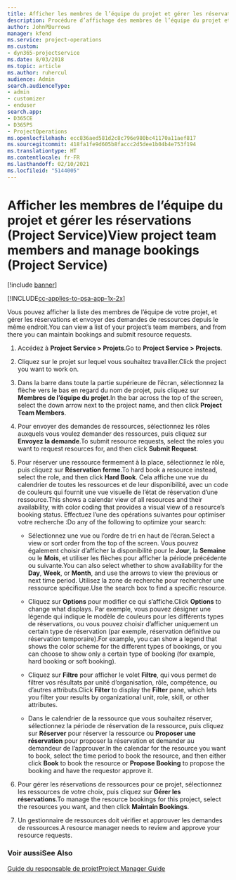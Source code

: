 ```yaml
---
title: Afficher les membres de l’équipe du projet et gérer les réservations
description: Procédure d’affichage des membres de l’équipe du projet et de gestion des réservations dans Project Service
author: JohnPBurrows
manager: kfend
ms.service: project-operations
ms.custom:
- dyn365-projectservice
ms.date: 8/03/2018
ms.topic: article
ms.author: ruhercul
audience: Admin
search.audienceType:
- admin
- customizer
- enduser
search.app:
- D365CE
- D365PS
- ProjectOperations
ms.openlocfilehash: ecc836aed581d2c8c796e980bc41170a11aef817
ms.sourcegitcommit: 418fa1fe9d605b8faccc2d5dee1b04b4e753f194
ms.translationtype: HT
ms.contentlocale: fr-FR
ms.lasthandoff: 02/10/2021
ms.locfileid: "5144005"
---
```

# <a name="view-project-team-members-and-manage-bookings-project-service"></a><span data-ttu-id="3c6ee-103">Afficher les membres de l’équipe du projet et gérer les réservations (Project Service)</span><span class="sxs-lookup"><span data-stu-id="3c6ee-103">View project team members and manage bookings (Project Service)</span></span>

[!include [banner](../includes/psa-now-project-operations.md)]

[!INCLUDE[cc-applies-to-psa-app-1x-2x](../includes/cc-applies-to-psa-app-1x-2x.md)]

<span data-ttu-id="3c6ee-104">Vous pouvez afficher la liste des membres de l’équipe de votre projet, et gérer les réservations et envoyer des demandes de ressources depuis le même endroit.</span><span class="sxs-lookup"><span data-stu-id="3c6ee-104">You can view a list of your project’s team members, and from there you can maintain bookings and submit resource requests.</span></span>  
  
1.  <span data-ttu-id="3c6ee-105">Accédez à **Project Service > Projets**.</span><span class="sxs-lookup"><span data-stu-id="3c6ee-105">Go to **Project Service > Projects**.</span></span>  
  
2.  <span data-ttu-id="3c6ee-106">Cliquez sur le projet sur lequel vous souhaitez travailler.</span><span class="sxs-lookup"><span data-stu-id="3c6ee-106">Click the project you want to work on.</span></span>  
  
3.  <span data-ttu-id="3c6ee-107">Dans la barre dans toute la partie supérieure de l’écran, sélectionnez la flèche vers le bas en regard du nom de projet, puis cliquez sur **Membres de l’équipe du projet**.</span><span class="sxs-lookup"><span data-stu-id="3c6ee-107">In the bar across the top of the screen, select the down arrow next to the project name, and then click **Project Team Members**.</span></span>  
  
4.  <span data-ttu-id="3c6ee-108">Pour envoyer des demandes de ressources, sélectionnez les rôles auxquels vous voulez demander des ressources, puis cliquez sur **Envoyez la demande**.</span><span class="sxs-lookup"><span data-stu-id="3c6ee-108">To submit resource requests, select the roles you want to request resources for, and then click **Submit Request**.</span></span>  
  
5.  <span data-ttu-id="3c6ee-109">Pour réserver une ressource fermement à la place, sélectionnez le rôle, puis cliquez sur **Réservation ferme**.</span><span class="sxs-lookup"><span data-stu-id="3c6ee-109">To hard book a resource instead, select the role, and then click **Hard Book**.</span></span> <span data-ttu-id="3c6ee-110">Cela affiche une vue du calendrier de toutes les ressources et de leur disponibilité, avec un code de couleurs qui fournit une vue visuelle de l’état de réservation d’une ressource.</span><span class="sxs-lookup"><span data-stu-id="3c6ee-110">This shows a calendar view of all resources and their availability, with color coding that provides a visual view of a resource’s booking status.</span></span> <span data-ttu-id="3c6ee-111">Effectuez l’une des opérations suivantes pour optimiser votre recherche :</span><span class="sxs-lookup"><span data-stu-id="3c6ee-111">Do any of the following to optimize your search:</span></span>  
  
    -   <span data-ttu-id="3c6ee-112">Sélectionnez une vue ou l’ordre de tri en haut de l’écran.</span><span class="sxs-lookup"><span data-stu-id="3c6ee-112">Select a view or sort order from the top of the screen.</span></span> <span data-ttu-id="3c6ee-113">Vous pouvez également choisir d’afficher la disponibilité pour le **Jour**, la **Semaine** ou le **Mois**, et utiliser les flèches pour afficher la période précédente ou suivante.</span><span class="sxs-lookup"><span data-stu-id="3c6ee-113">You can also select whether to show availability for the **Day**, **Week**, or **Month**, and use the arrows to view the previous or next time period.</span></span> <span data-ttu-id="3c6ee-114">Utilisez la zone de recherche pour rechercher une ressource spécifique.</span><span class="sxs-lookup"><span data-stu-id="3c6ee-114">Use the search box to find a specific resource.</span></span>  
  
    -   <span data-ttu-id="3c6ee-115">Cliquez sur **Options** pour modifier ce qui s’affiche.</span><span class="sxs-lookup"><span data-stu-id="3c6ee-115">Click **Options** to change what displays.</span></span> <span data-ttu-id="3c6ee-116">Par exemple, vous pouvez désigner une légende qui indique le modèle de couleurs pour les différents types de réservations, ou vous pouvez choisir d’afficher uniquement un certain type de réservation (par exemple, réservation définitive ou réservation temporaire).</span><span class="sxs-lookup"><span data-stu-id="3c6ee-116">For example, you can show a legend that shows the color scheme for the different types of bookings, or you can choose to show only a certain type of booking (for example, hard booking or soft booking).</span></span>  
  
    -   <span data-ttu-id="3c6ee-117">Cliquez sur **Filtre** pour afficher le volet **Filtre**, qui vous permet de filtrer vos résultats par unité d’organisation, rôle, compétence, ou d’autres attributs.</span><span class="sxs-lookup"><span data-stu-id="3c6ee-117">Click **Filter** to display the **Filter** pane, which lets you filter your results by organizational unit, role, skill, or other attributes.</span></span>  
  
    -   <span data-ttu-id="3c6ee-118">Dans le calendrier de la ressource que vous souhaitez réserver, sélectionnez la période de réservation de la ressource, puis cliquez sur **Réserver** pour réserver la ressource ou **Proposer une réservation** pour proposer la réservation et demander au demandeur de l’approuver.</span><span class="sxs-lookup"><span data-stu-id="3c6ee-118">In the calendar for the resource you want to book, select the time period to book the resource, and then either click **Book** to book the resource or **Propose Booking** to propose the booking and have the requestor approve it.</span></span>  
  
6.  <span data-ttu-id="3c6ee-119">Pour gérer les réservations de ressources pour ce projet, sélectionnez les ressources de votre choix, puis cliquez sur **Gérer les réservations**.</span><span class="sxs-lookup"><span data-stu-id="3c6ee-119">To manage the resource bookings for this project, select the resources you want, and then click **Maintain Bookings**.</span></span>  
  
7.  <span data-ttu-id="3c6ee-120">Un gestionnaire de ressources doit vérifier et approuver les demandes de ressources.</span><span class="sxs-lookup"><span data-stu-id="3c6ee-120">A resource manager needs to review and approve your resource requests.</span></span>  
  
### <a name="see-also"></a><span data-ttu-id="3c6ee-121">Voir aussi</span><span class="sxs-lookup"><span data-stu-id="3c6ee-121">See Also</span></span>  
 [<span data-ttu-id="3c6ee-122">Guide du responsable de projet</span><span class="sxs-lookup"><span data-stu-id="3c6ee-122">Project Manager Guide</span></span>](../psa/project-manager-guide.md)
